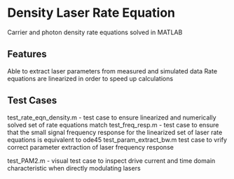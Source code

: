 # Density Laser Rate Equation 

Carrier and photon density rate equations solved in MATLAB

## Features 

Able to extract laser parameters from measured and simulated data
Rate equations are linearized in order to speed up calculations


## Test Cases

test_rate_eqn_density.m - test case to ensure linearized and numerically solved set of rate equations match
test_freq_resp.m - test case to ensure that the small signal frequency response for the linearized set of laser rate equations is equivalent to ode45
test_param_extract_bw.m  test case to vrify correct parameter extraction of laser frequency response 

test_PAM2.m - visual test case to inspect drive current and time domain characteristic when directly modulating lasers